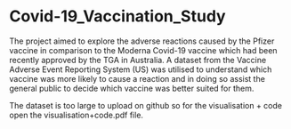 # Covid-19_Vaccination_Study
The project aimed to explore the adverse reactions caused by the Pfizer vaccine in comparison to the Moderna Covid-19 vaccine which had been recently approved by the TGA in Australia. A dataset from the Vaccine Adverse Event Reporting System (US) was utilised to understand which vaccine was more likely to cause a reaction and in doing so assist the general public to decide which vaccine was better suited for them.

The dataset is too large to upload on github so for the visualisation + code open the visualisation+code.pdf file.
